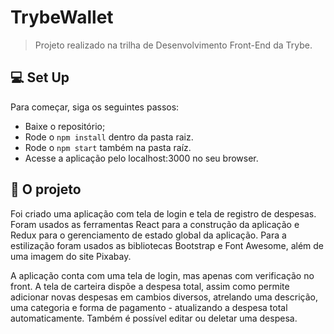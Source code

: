 # TrybeWallet

> Projeto realizado na trilha de Desenvolvimento Front-End da Trybe.

## 💻 Set Up

Para começar, siga os seguintes passos:
* Baixe o repositório;
* Rode o ```npm install``` dentro da pasta raiz.
* Rode o ```npm start``` também na pasta raíz.
* Acesse a aplicação pelo localhost:3000 no seu browser.

## 🚀 O projeto

Foi criado uma aplicação com tela de login e tela de registro de despesas.
Foram usados as ferramentas React para a construção da aplicação e Redux para o gerenciamento de estado global da aplicação.
Para a estilização foram usados as bibliotecas Bootstrap e Font Awesome, além de uma imagem do site Pixabay.

A aplicação conta com uma tela de login, mas apenas com verificação no front. A tela de carteira dispõe a despesa total, assim como permite adicionar novas despesas em cambios diversos, atrelando uma descrição, uma categoria e forma de pagamento - atualizando a despesa total automaticamente.
Também é possível editar ou deletar uma despesa.
